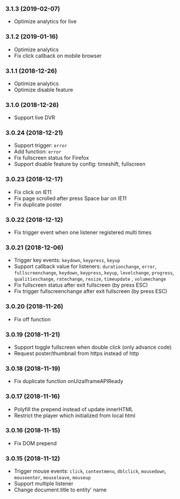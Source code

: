 ### 3.1.3 (2019-02-07)
- Optimize analytics for live

### 3.1.2 (2019-01-16)
- Optimize analytics
- Fix click callback on mobile browser

### 3.1.1 (2018-12-26)
- Optimize analytics
- Optimize disable feature

### 3.1.0 (2018-12-26)
- Support live DVR

### 3.0.24 (2018-12-21)
- Support trigger: `error`
- Add function: `error`
- Fix fullscreen status for Firefox
- Support disable feature by config: timeshift, fullscreen

### 3.0.23 (2018-12-17)
- Fix click on IE11
- Fix page scrolled after press Space bar on IE11
- Fix duplicate poster

### 3.0.22 (2018-12-12)
- Fix trigger event when one listener registered multi times

### 3.0.21 (2018-12-06)
- Trigger key events: `keydown`, `keypress`, `keyup`
- Support callback value for listeners: `durationchange`, `error`, `fullscreenchange`, `keydown`, `keypress`, `keyup`, `levelchange`, `progress`, `qualitieschange`, `ratechange`, `resize`, `timeupdate` , `volumechange`
- Fix fullscreen status after exit fullscreen (by press ESC)
- Fix trigger fullscreenchange after exit fullscreen (by press ESC)

### 3.0.20 (2018-11-26)
- Fix off function

### 3.0.19 (2018-11-21)
- Support toggle fullscreen when double click (only advance code)
- Request poster/thumbnail from https instead of http

### 3.0.18 (2018-11-19)
- Fix duplicate function onUizaIframeAPIReady

### 3.0.17 (2018-11-16)
- Polyfill the prepend instead of update innerHTML
- Restrict the player which initialized from local html

### 3.0.16 (2018-11-15)
- Fix DOM prepend

### 3.0.15 (2018-11-12)
- Trigger mouse events: `click`, `contextmenu`, `dblclick`, `mousedown`, `mouseenter`, `mouseleave`, `mouseup`
- Support multiple listener
- Change document.title to entity' name